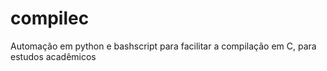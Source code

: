 # compilec
Automação em python e bashscript para facilitar a compilação em C, para estudos acadêmicos
